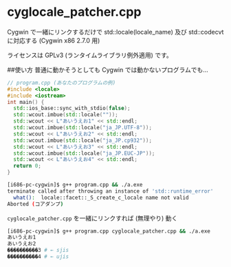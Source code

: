 # cyglocale_patcher.cpp
Cygwin で一緒にリンクするだけで std::locale(locale_name) 及び std::codecvt に対応する (Cygwin x86 2.7.0 用)

ライセンスは GPLv3 (ランタイムライブラリ例外適用) です。

##使い方
普通に動かそうとしても Cygwin では動かないプログラムでも…
```cpp
// program.cpp (あなたのプログラムの例)
#include <locale>
#include <iostream>
int main() {
  std::ios_base::sync_with_stdio(false);
  std::wcout.imbue(std::locale(""));
  std::wcout << L"あいうえお1" << std::endl;
  std::wcout.imbue(std::locale("ja_JP.UTF-8"));
  std::wcout << L"あいうえお2" << std::endl;
  std::wcout.imbue(std::locale("ja_JP.cp932"));
  std::wcout << L"あいうえお3" << std::endl;
  std::wcout.imbue(std::locale("ja_JP.EUC-JP"));
  std::wcout << L"あいうえお4" << std::endl;
  return 0;
}
```
```sh
[i686-pc-cygwin]$ g++ program.cpp && ./a.exe
terminate called after throwing an instance of 'std::runtime_error'
  what():  locale::facet::_S_create_c_locale name not valid
Aborted (コアダンプ)
```
`cyglocale_patcher.cpp` を一緒にリンクすれば (無理やり) 動く
```sh
[i686-pc-cygwin]$ g++ program.cpp cyglocale_patcher.cpp && ./a.exe
あいうえお1
あいうえお2
����������3 # ← sjis
����������4 # ← ujis
```
